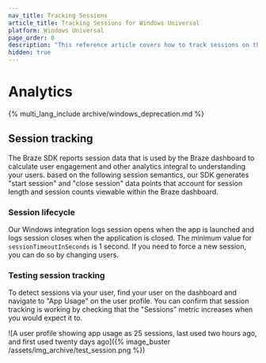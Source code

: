 ```yaml
---
nav_title: Tracking Sessions
article_title: Tracking Sessions for Windows Universal
platform: Windows Universal
page_order: 0
description: "This reference article covers how to track sessions on the Windows Universal platform."
hidden: true
---
```


# Analytics
{% multi_lang_include archive/windows_deprecation.md %}

## Session tracking

The Braze SDK reports session data that is used by the Braze dashboard to calculate user engagement and other analytics integral to understanding your users. based on the following session semantics, our SDK generates "start session" and "close session" data points that account for session length and session counts viewable within the Braze dashboard.

### Session lifecycle

Our Windows integration logs session opens when the app is launched and logs session closes when the application is closed. The minimum value for `sessionTimeoutInSeconds` is 1 second. If you need to force a new session, you can do so by changing users.

### Testing session tracking

To detect sessions via your user, find your user on the dashboard and navigate to "App Usage" on the user profile. You can confirm that session tracking is working by checking that the "Sessions" metric increases when you would expect it to.

![A user profile showing app usage as 25 sessions, last used two hours ago, and first used twenty days ago]({% image_buster /assets/img_archive/test_session.png %})


